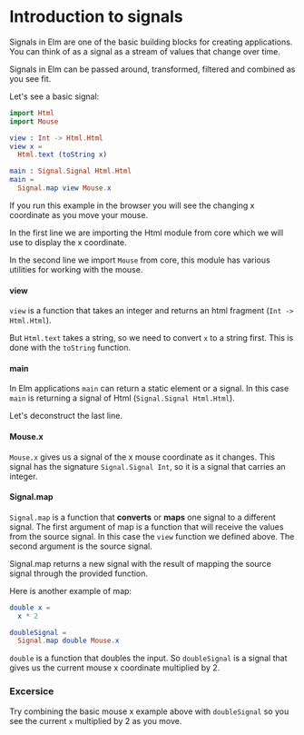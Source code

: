 # Introduction to signals

Signals in Elm are one of the basic building blocks for creating applications. You can think of as a signal as a stream of values that change over time.

Signals in Elm can be passed around, transformed, filtered and combined as you see fit.

Let's see a basic signal:

```elm
import Html
import Mouse

view : Int -> Html.Html
view x =
  Html.text (toString x)

main : Signal.Signal Html.Html
main =
  Signal.map view Mouse.x
```

If you run this example in the browser you will see the changing x coordinate as you move your mouse.

In the first line we are importing the Html module from core which we will use to display the x coordinate.

In the second line we import `Mouse` from core, this module has various utilities for working with the mouse.

#### view

`view` is a function that takes an integer and returns an html fragment (`Int -> Html.Html`).

But `Html.text` takes a string, so we need to convert `x` to a string first. This is done with the `toString` function.

#### main

In Elm applications `main` can return a static element or a signal. In this case `main` is returning a signal of Html (`Signal.Signal Html.Html`). 

Let's deconstruct the last line.

#### Mouse.x

`Mouse.x` gives us a signal of the x mouse coordinate as it changes. This signal has the signature `Signal.Signal Int`, so it is a signal that carries an integer.

#### Signal.map

`Signal.map` is a function that __converts__ or __maps__ one signal to a different signal. The first argument of map is a function that will receive the values from the source signal. In this case the `view` function we defined above. The second argument is the source signal.

Signal.map returns a new signal with the result of mapping the source signal through the provided function.

Here is another example of map:

```elm
double x =
  x * 2

doubleSignal =
  Signal.map double Mouse.x
```

`double` is a function that doubles the input. So `doubleSignal` is a signal that gives us the current mouse x coordinate multiplied by 2.

### Excersice

Try combining the basic mouse x example above with `doubleSignal` so you see the current `x` multiplied by 2 as you move.